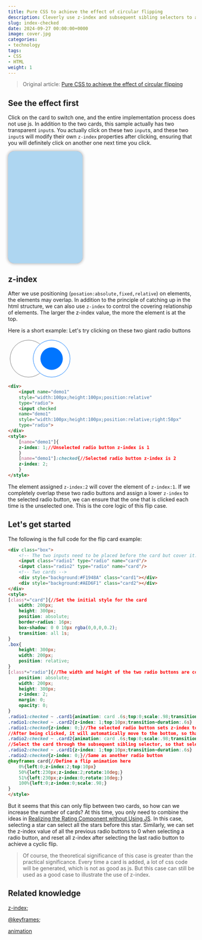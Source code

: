```yaml
---
title: Pure CSS to achieve the effect of circular flipping
description: Cleverly use z-index and subsequent sibling selectors to achieve the effect of circular flipping
slug: index-checked
date: 2024-09-27 00:00:00+0000
image: cover.jpg
categories:
- technology
tags:
- CSS
- HTML
weight: 1
---
```


> Original article: [Pure CSS to achieve the effect of circular flipping](https://blog.zhoujump.club/en/p/index-checked/)

## See the effect first
Click on the card to switch one, and the entire implementation process does not use js. In addition to the two cards, this sample actually has two transparent `input`s. You actually click on these two `input`s, and these two `input`s will modify their own `z-index` properties after clicking, ensuring that you will definitely click on another one next time you click.

<div class="box"> <input class="radio1" type="radio" name="card"/> <input class="radio2" type="radio" name="card"/> <div style="background:#F1948A" class="cardd1"></div> <div style="background:#AED6F1" class="cardd2"></div> </div> <style> [class*="cardd"]{ width: 200px; height: 300px; position: absolute; border-radius: 16px; box-shadow: 0 0 10px rgba(0,0,0,0.2); transition: all 1s; } .box{ height: 300px; width: 200px; position: relative; } [class*="radio"]{ position: absolute; width: 200px; height: 300px; z-index: 2; margin: 0; opacity: 0; } .radio1:checked ~ .cardd1{animation: card .6s;top:0;scale:.98;transition-duration:.6s} .radio1:checked ~ .cardd2{z-index: 1;top:10px;transition-duration:.6s} .radio1:checked{z-index: 0;} .radio2:checked ~ .cardd2{animation: card .6s;top:0;scale:.98;transition-duration:.6s} .radio2:checked ~ .cardd1{z-index: 1;top:10px;transition-duration:.6s} .radio2:checked{z-index: 0;} @keyframes card{ 0%{left:0;z-index:2;top:10px}
50%{left:230px;z-index:2;rotate:10deg;}
51%{left:230px;z-index:0;rotate:10deg;}
100%{left:0;z-index:0;scale:.98;}
}
</style>

## z-index
After we use positioning (`posation:absolute,fixed,relative`) on elements, the elements may overlap. In addition to the principle of catching up in the html structure, we can also use `z-index` to control the covering relationship of elements. The larger the z-index value, the more the element is at the top.

Here is a short example:
Let's try clicking on these two giant radio buttons

<div>
<input name="demo1" style="width:100px;height:100px;position:relative" type="radio">
<input name="demo1" checked style="width:100px;height:100px;position:relative;right:50px" type="radio">
</div>
<style>
[name="demo1"]{
z-index: 1;
}
[name="demo1"]:checked{
z-index: 2;
}
</style>

```html
<div>
    <input name="demo1"
    style="width:100px;height:100px;position:relative"
    type="radio">
    <input checked
    name="demo1"
    style="width:100px;height:100px;position:relative;right:50px"
    type="radio">
</div>
<style>
    [name="demo1"]{
    z-index: 1;//Unselected radio button z-index is 1
    }
    [name="demo1"]:checked{//Selected radio button z-index is 2
    z-index: 2;
    }
</style>
```

The element assigned `z-index:2` will cover the element of `z-index:1`. If we completely overlap these two radio buttons and assign a lower `z-index` to the selected radio button, we can ensure that the one that is clicked each time is the unselected one. This is the core logic of this flip case.

## Let's get started
The following is the full code for the flip card example:
```html
<div class="box">
    <!-- The two inputs need to be placed before the card but cover it. We use z-index to achieve this -->
    <input class="radio1" type="radio" name="card"/>
    <input class="radio2" type="radio" name="card"/>
    <!-- Two cards -->
    <div style="background:#F1948A" class="card1"></div>
    <div style="background:#AED6F1" class="card2"></div>
</div>
<style>
[class*="card"]{//Set the initial style for the card
    width: 200px;
    height: 300px;
    position: absolute;
    border-radius: 16px;
    box-shadow: 0 0 10px rgba(0,0,0,0.2);
    transition: all 1s;
}
.box{
    height: 300px;
    width: 200px;
    position: relative;
}
[class*="radio"]{//The width and height of the two radio buttons are consistent with the card, and they are completely transparent, and then covered on the card
    position: absolute;
    width: 200px;
    height: 300px;
    z-index: 2;
    margin: 0;
    opacity: 0;
}
.radio1:checked ~ .card1{animation: card .6s;top:0;scale:.98;transition-duration:.6s}
.radio1:checked ~ .card2{z-index: 1;top:10px;transition-duration:.6s}
.radio1:checked{z-index: 0;}//The selected radio button sets z-index to 0
//After being clicked, it will automatically move to the bottom, so that the next click will hit another radio button
.radio2:checked ~ .card2{animation: card .6s;top:0;scale:.98;transition-duration:.6s}
//Select the card through the subsequent sibling selector, so that selecting a different radio button will control the card to flip one.
.radio2:checked ~ .card1{z-index: 1;top:10px;transition-duration:.6s}
.radio2:checked{z-index: 0;}//Same as another radio button
@keyframes card{//Define a flip animation here
    0%{left:0;z-index:2;top:10px}
    50%{left:230px;z-index:2;rotate:10deg;}
    51%{left:230px;z-index:0;rotate:10deg;}
    100%{left:0;z-index:0;scale:.98;}
}
</style>
```

But it seems that this can only flip between two cards, so how can we increase the number of cards?
At this time, you only need to combine the ideas in [Realizing the Rating Component without Using JS](https://blog.zhoujump.club/p/input-star/). In this case, selecting a star can select all the stars before this star. Similarly, we can set the z-index value of all the previous radio buttons to 0 when selecting a radio button, and reset all z-index after selecting the last radio button to achieve a cyclic flip.

>Of course, the theoretical significance of this case is greater than the practical significance. Every time a card is added, a lot of css code will be generated, which is not as good as js. But this case can still be used as a good case to illustrate the use of z-index.

## Related knowledge
[z-index](https://developer.mozilla.org/zh-CN/docs/Web/CSS/z-index);

[@keyframes](https://developer.mozilla.org/zh-CN/docs/Web/CSS/@keyframes);

[animation](https://developer.mozilla.org/zh-CN/docs/Web/CSS/animation)
